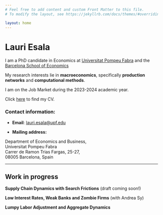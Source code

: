 ```yaml
---
# Feel free to add content and custom Front Matter to this file.
# To modify the layout, see https://jekyllrb.com/docs/themes/#overriding-theme-defaults

layout: home
---
```


# Lauri Esala

<!--- Column 1: Text/info --->
I am a PhD candidate in Economics at <a href="https://www.upf.edu">Universitat Pompeu Fabra</a> and the <a href="https://bse.eu/">Barcelona School of Economics<a>

My research interests lie in **macroeconomics**, specifically **production networks** and **computational methods**.

I am on the Job Market during the 2023-2024 academic year.

Click <a href="https://www.dropbox.com/scl/fi/ertttligjr3idp1sogag3/Esala_JM_CV.pdf?rlkey=p9llduj67roucs7giorqub0y2&raw=1">here</a> to find my CV.


<!--- Column 2: Photo --->
<!--- 
<img src="/assets/images/Esala_JM_Photo.jpg" alt="Photo" width="200"/>
 --->
 
 

### Contact information:
* **Email**: <a href="mailto:lauri.esala@upf.edu">lauri.esala@upf.edu</a>
* <p> <strong>Mailing address:</strong> <br> 
Department of Economics and Business, <br>
Universitat Pompeu Fabra <br>
Carrer de Ramon Trias Fargas, 25-27, <br> 
08005 Barcelona, Spain <br></p>

---

## Work in progress

**Supply Chain Dynamics with Search Frictions** (draft coming soon!)

**Low Interest Rates, Weak Banks and Zombie Firms** (with Andrea Sy)

**Lumpy Labor Adjustment and Aggregate Dynamics**